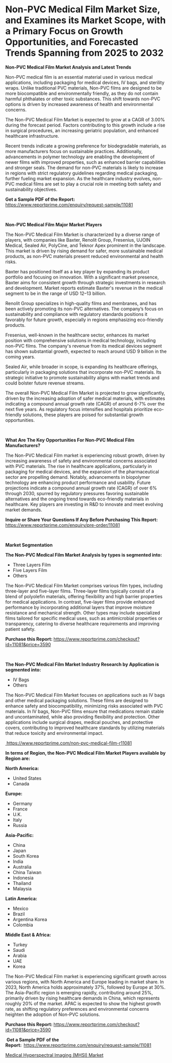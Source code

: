 <p><h1>Non-PVC Medical Film Market Size, and Examines its Market Scope, with a Primary Focus on Growth Opportunities, and Forecasted Trends Spanning from 2025 to 2032</h1></p><p><strong>Non-PVC Medical Film Market Analysis and Latest Trends</strong></p>
<p><p>Non-PVC medical film is an essential material used in various medical applications, including packaging for medical devices, IV bags, and sterility wraps. Unlike traditional PVC materials, Non-PVC films are designed to be more biocompatible and environmentally friendly, as they do not contain harmful phthalates or other toxic substances. This shift towards non-PVC options is driven by increased awareness of health and environmental concerns.</p><p>The Non-PVC Medical Film Market is expected to grow at a CAGR of 3.00% during the forecast period. Factors contributing to this growth include a rise in surgical procedures, an increasing geriatric population, and enhanced healthcare infrastructure. </p><p>Recent trends indicate a growing preference for biodegradable materials, as more manufacturers focus on sustainable practices. Additionally, advancements in polymer technology are enabling the development of newer films with improved properties, such as enhanced barrier capabilities and stronger seals. The demand for non-PVC materials is likely to increase in regions with strict regulatory guidelines regarding medical packaging, further fueling market expansion. As the healthcare industry evolves, non-PVC medical films are set to play a crucial role in meeting both safety and sustainability objectives.</p></p>
<p><strong>Get a Sample PDF of the Report:&nbsp;</strong> <a href="https://www.reportprime.com/enquiry/request-sample/11081?utm_campaign=2033&utm_medium=2&utm_source=Github&utm_content=ia&utm_term=20032025&utm_id=non-pvc-medical-film">https://www.reportprime.com/enquiry/request-sample/11081</a></p>
<p>&nbsp;</p>
<p><strong>Non-PVC Medical Film Major Market Players</strong></p>
<p><p>The Non-PVC Medical Film Market is characterized by a diverse range of players, with companies like Baxter, Renolit Group, Fresenius, UJOIN Medical, Sealed Air, PolyCine, and Teknor Apex prominent in the landscape. This market is driven by rising demand for safer, more sustainable medical products, as non-PVC materials present reduced environmental and health risks.</p><p>Baxter has positioned itself as a key player by expanding its product portfolio and focusing on innovation. With a significant market presence, Baxter aims for consistent growth through strategic investments in research and development. Market reports estimate Baxter's revenue in the medical segment to be in the range of USD 12–13 billion.</p><p>Renolit Group specializes in high-quality films and membranes, and has been actively promoting its non-PVC alternatives. The company’s focus on sustainability and compliance with regulatory standards positions it favorably for future growth, especially in regions emphasizing eco-friendly products. </p><p>Fresenius, well-known in the healthcare sector, enhances its market position with comprehensive solutions in medical technology, including non-PVC films. The company's revenue from its medical devices segment has shown substantial growth, expected to reach around USD 9 billion in the coming years.</p><p>Sealed Air, while broader in scope, is expanding its healthcare offerings, particularly in packaging solutions that incorporate non-PVC materials. Its strategic initiative to promote sustainability aligns with market trends and could bolster future revenue streams.</p><p>The overall Non-PVC Medical Film Market is projected to grow significantly, driven by the increasing adoption of safer medical materials, with estimates indicating a compound annual growth rate (CAGR) of around 6-7% over the next five years. As regulatory focus intensifies and hospitals prioritize eco-friendly solutions, these players are poised for substantial growth opportunities.</p></p>
<p>&nbsp;</p>
<p><strong>What Are The Key Opportunities For Non-PVC Medical Film Manufacturers?</strong></p>
<p><p>The Non-PVC Medical Film market is experiencing robust growth, driven by increasing awareness of safety and environmental concerns associated with PVC materials. The rise in healthcare applications, particularly in packaging for medical devices, and the expansion of the pharmaceutical sector are propelling demand. Notably, advancements in biopolymer technology are enhancing product performance and usability. Future projections indicate a compound annual growth rate (CAGR) of over 6% through 2030, spurred by regulatory pressures favoring sustainable alternatives and the ongoing trend towards eco-friendly materials in healthcare. Key players are investing in R&D to innovate and meet evolving market demands.</p></p>
<p><strong>Inquire or Share Your Questions If Any Before Purchasing This Report:</strong> <a href="https://www.reportprime.com/enquiry/pre-order/11081?utm_campaign=2033&utm_medium=2&utm_source=Github&utm_content=ia&utm_term=20032025&utm_id=non-pvc-medical-film">https://www.reportprime.com/enquiry/pre-order/11081</a></p>
<p>&nbsp;</p>
<p><strong>Market Segmentation</strong></p>
<p><strong>The Non-PVC Medical Film Market Analysis by types is segmented into:</strong></p>
<p><ul><li>Three Layers Film</li><li>Five Layers Film</li><li>Others</li></ul></p>
<p><p>The Non-PVC Medical Film Market comprises various film types, including three-layer and five-layer films. Three-layer films typically consist of a blend of polyolefin materials, offering flexibility and high barrier properties for medical applications. In contrast, five-layer films provide enhanced performance by incorporating additional layers that improve moisture resistance and mechanical strength. Other types may include specialized films tailored for specific medical uses, such as antimicrobial properties or transparency, catering to diverse healthcare requirements and improving patient safety.</p></p>
<p><strong>Purchase this Report:&nbsp;</strong><a href="https://www.reportprime.com/checkout?id=11081&price=3590&utm_campaign=2033&utm_medium=2&utm_source=Github&utm_content=ia&utm_term=20032025&utm_id=non-pvc-medical-film">https://www.reportprime.com/checkout?id=11081&price=3590</a></p>
<p>&nbsp;</p>
<p><strong>The Non-PVC Medical Film Market Industry Research by Application is segmented into:</strong></p>
<p><ul><li>IV Bags</li><li>Others</li></ul></p>
<p><p>The Non-PVC Medical Film Market focuses on applications such as IV bags and other medical packaging solutions. These films are designed to enhance safety and biocompatibility, minimizing risks associated with PVC materials. In IV bags, Non-PVC films ensure that medications remain stable and uncontaminated, while also providing flexibility and protection. Other applications include surgical drapes, medical pouches, and protective covers, contributing to improved healthcare standards by utilizing materials that reduce toxicity and environmental impact.</p></p>
<p><a href="https://www.reportprime.com/non-pvc-medical-film-r11081?utm_campaign=2033&utm_medium=2&utm_source=Github&utm_content=ia&utm_term=20032025&utm_id=non-pvc-medical-film">&nbsp;https://www.reportprime.com/non-pvc-medical-film-r11081</a></p>
<p><strong>In terms of Region, the Non-PVC Medical Film Market Players available by Region are:</strong></p>
<p>
    <p> <strong> North America: </strong>
        <ul>
            <li>United States</li>
            <li>Canada</li>
        </ul>
        </p> 
    <p> <strong> Europe: </strong>
        <ul>
            <li>Germany</li>
            <li>France</li>
            <li>U.K.</li>
            <li>Italy</li>
            <li>Russia</li>
        </ul>
        </p> 
    <p> <strong> Asia-Pacific: </strong>
        <ul>
            <li>China</li>
            <li>Japan</li>
            <li>South Korea</li>
            <li>India</li>
            <li>Australia</li>
            <li>China Taiwan</li>
            <li>Indonesia</li>
            <li>Thailand</li>
            <li>Malaysia</li>
        </ul>
        </p> 
    <p> <strong> Latin America: </strong>
        <ul>
            <li>Mexico</li>
            <li>Brazil</li>
            <li>Argentina Korea</li>
            <li>Colombia</li>
        </ul>
        </p> 
    <p> <strong> Middle East & Africa: </strong>
        <ul>
            <li>Turkey</li>
            <li>Saudi</li>
            <li>Arabia</li>
            <li>UAE</li>
            <li>Korea</li>
        </ul>
    </p>
    </p>
<p><p>The Non-PVC Medical Film market is experiencing significant growth across various regions, with North America and Europe leading in market share. In 2023, North America holds approximately 37%, followed by Europe at 30%. The Asia-Pacific region is emerging rapidly, contributing around 25%, primarily driven by rising healthcare demands in China, which represents roughly 20% of the market. APAC is expected to show the highest growth rate, as shifting regulatory preferences and environmental concerns heighten the adoption of Non-PVC solutions.</p></p>
<p><strong>Purchase this Report: </strong><a href="https://www.reportprime.com/checkout?id=11081&price=3590&utm_campaign=2033&utm_medium=2&utm_source=Github&utm_content=ia&utm_term=20032025&utm_id=non-pvc-medical-film">https://www.reportprime.com/checkout?id=11081&price=3590</a></p>
<p>&nbsp;<strong>Get a Sample PDF of the Report:&nbsp;&nbsp;</strong><a href="https://www.reportprime.com/enquiry/request-sample/11081?utm_campaign=2033&utm_medium=2&utm_source=Github&utm_content=ia&utm_term=20032025&utm_id=non-pvc-medical-film">https://www.reportprime.com/enquiry/request-sample/11081</a></p>
<p><strong></strong></p>
<p><p><a href="https://github.com/mahnoor2003/Market-Research-Report-List-7/blob/main/medical-hyperspectral-imaging-mhsi-market.md?utm_campaign=2033&utm_medium=2&utm_source=Github&utm_content=ia&utm_term=20032025&utm_id=non-pvc-medical-film">Medical Hyperspectral Imaging (MHSI) Market</a></p></p>
